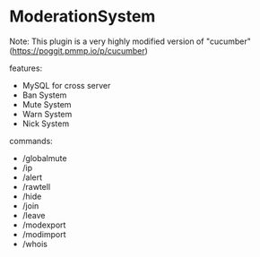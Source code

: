 # ModerationSystem

Note: This plugin is a very highly modified version of "cucumber" (https://poggit.pmmp.io/p/cucumber)

features:

- MySQL for cross server
- Ban System
- Mute System
- Warn System
- Nick System

commands:

- /globalmute
- /ip
- /alert
- /rawtell
- /hide
- /join
- /leave
- /modexport
- /modimport
- /whois